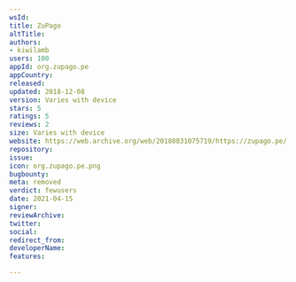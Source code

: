 ```yaml
---
wsId: 
title: ZuPago
altTitle: 
authors:
- kiwilamb
users: 100
appId: org.zupago.pe
appCountry: 
released: 
updated: 2018-12-08
version: Varies with device
stars: 5
ratings: 5
reviews: 2
size: Varies with device
website: https://web.archive.org/web/20180831075719/https://zupago.pe/
repository: 
issue: 
icon: org.zupago.pe.png
bugbounty: 
meta: removed
verdict: fewusers
date: 2021-04-15
signer: 
reviewArchive: 
twitter: 
social: 
redirect_from: 
developerName: 
features: 

---
```



